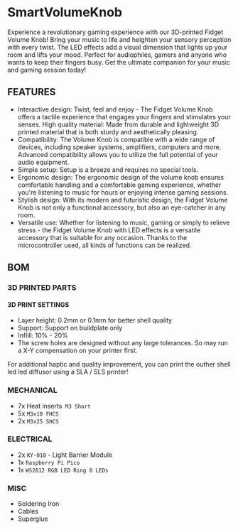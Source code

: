 # SmartVolumeKnob

Experience a revolutionary gaming experience with our 3D-printed Fidget Volume Knob!
Bring your music to life and heighten your sensory perception with every twist.
The LED effects add a visual dimension that lights up your room and lifts your mood. Perfect for audiophiles, gamers and anyone who wants to keep their fingers busy.
Get the ultimate companion for your music and gaming session today!

## FEATURES

* Interactive design: Twist, feel and enjoy - The Fidget Volume Knob offers a tactile experience that engages your fingers and stimulates your senses.
High quality material: Made from durable and lightweight 3D printed material that is both sturdy and aesthetically pleasing.
* Compatibility: The Volume Knob is compatible with a wide range of devices, including speaker systems, amplifiers, computers and more. Advanced compatibility allows you to utilize the full potential of your audio equipment.
* Simple setup: Setup is a breeze and requires no special tools.
* Ergonomic design: The ergonomic design of the volume knob ensures comfortable handling and a comfortable gaming experience, whether you're listening to music for hours or enjoying intense gaming sessions.
* Stylish design: With its modern and futuristic design, the Fidget Volume Knob is not only a functional accessory, but also an eye-catcher in any room.
* Versatile use: Whether for listening to music, gaming or simply to relieve stress - the Fidget Volume Knob with LED effects is a versatile accessory that is suitable for any occasion. Thanks to the microcontroller used, all kinds of functions can be realized.

## BOM

### 3D PRINTED PARTS

#### 3D PRINT SETTINGS

* Layer height: 0.2mm or 0.1mm for better shell quality
* Support: Support on buildplate only
* Inflill: 10% - 20%
* The screw holes are designed without any large tolerances. So may run a X-Y compensation on your printer first.

For additional haptic and quality improvement, you can print the outher shell led led diffusor using a SLA / SLS printer!
  
### MECHANICAL

* 7x Heat inserts` M3 Short`
* 5x `M3x10 FHCS`
* 2x `M3x25 SHCS`

### ELECTRICAL

* 2x `KY-010`  - Light Barrier Module
* 1x `Raspberry Pi Pico`
* 1x `WS2812 RGB LED Ring 8 LEDs`

### MISC

* Soldering Iron
* Cables
* Superglue
